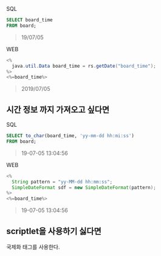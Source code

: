 SQL 
```sql
SELECT board_time 
FROM board;
```
>19/07/05

WEB
```java
<%
  java.util.Data board_time = rs.getDate("board_time");
%>
<%=board_time%>
```
>2019/07/05

## 시간 정보 까지 가져오고 싶다면
SQL
```sql
SELECT to_char(board_time, 'yy-mm-dd hh:mi:ss')
FROM board;
```
>19-07-05 13:04:56

WEB
```java
<%
  String pattern = "yy-MM-dd hh:mm:ss";
  SimpleDateFormat sdf = new SimpleDateFormat(pattern);
%>
<%=board_time%>
```
>19-07-05 13:04:56

## scriptlet을 사용하기 싫다면
국제화 태그를 사용한다.


<!--stackedit_data:
eyJoaXN0b3J5IjpbMTQ5NTA2MTE2OV19
-->